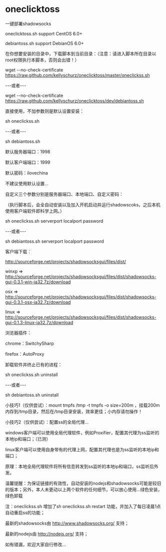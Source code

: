 oneclicktoss
============

一键部署shadowsocks

oneclicktoss.sh support CentOS 6.0+

debiantoss.sh support DebianOS 6.0+

在你想要安装的目录中，下载脚本到当前目录：（注意：请进入脚本所在目录以root权限执行本脚本，否则会出错！）

wget --no-check-certificate https://raw.github.com/kellyschurz/oneclicktoss/master/oneclickss.sh

---或者---

wget --no-check-certificate https://raw.github.com/kellyschurz/oneclicktoss/dev/debiantoss.sh

直接使用，不加参数则是默认设置安装：

sh oneclickss.sh

---或者---

sh debiantoss.sh

默认服务器端口：1998

默认客户端端口：1999

默认密码：ilovechina

不建议使用默认设置...

自定义三个参数分别是服务器端口、本地端口、自定义密码：

（执行脚本后，会全自动安装以及加入开机启动并运行shadowscoks，之后本机使用客户端软件即科学上网。）

sh oneclickss.sh serverport localport password

---或者---

sh debiantoss.sh serverport localport password

客户端下载：

http://sourceforge.net/projects/shadowsocksgui/files/dist/

winxp => http://sourceforge.net/projects/shadowsocksgui/files/dist/shadowsocks-gui-0.3.1-win-ia32.7z/download

osx    => http://sourceforge.net/projects/shadowsocksgui/files/dist/shadowsocks-gui-0.3.1-osx-ia32.7z/download

linux  => http://sourceforge.net/projects/shadowsocksgui/files/dist/shadowsocks-gui-0.1.3-linux-ia32.7z/download

浏览器插件：

chrome：SwitchySharp

firefox：AutoProxy

卸载软件并终止已有的进程：

sh oneclickss.sh uninstall

---或者---

sh debiantoss.sh uninstall

小技巧1（仅供尝试）：mount tmpfs /tmp -t tmpfs -o size=200m ，挂载200m内存到/tmp目录，然后在/tmp目录安装，效率更佳；小内存请勿操作！

小技巧2（仅供尝试）：配置ss的全局代理...

windows客户端可以使用全局代理软件，例如Proxifier，配置其代理为ss监听的本地ip和端口；（已测）

linux客户端可以使用自身带有的代理上网，配置其代理也是为ss监听的本地ip和端口；

原理：本地全局代理软件将所有信息转发到ss监听的本地ip和端口，ss监听后外发。

温馨提醒：为保证链接的有效性，自动安装的nodejs和shadowsocks可能是较旧的版本；另外，本人未更动以上两个软件的任何细节，可以放心使用...绿色安装，绿色卸载

注：oneclickss.sh 增加了sh oneclickss.sh restart 功能，并加入了每日凌晨1点自动重启ss的功能；

最新的shadowsocks由 http://www.shadowsocks.org/ 支持；

最新的nodejs由 http://nodejs.org/ 支持；

如有错漏，欢迎大家自行修改...
